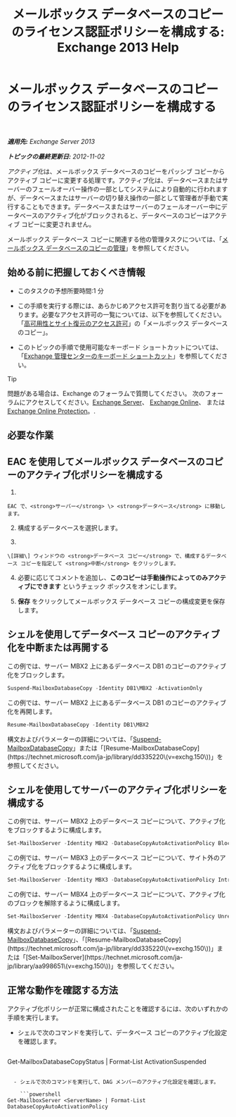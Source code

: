 ﻿---
title: 'メールボックス データベースのコピーのライセンス認証ポリシーを構成する: Exchange 2013 Help'
TOCTitle: メールボックス データベースのコピーのライセンス認証ポリシーを構成する
ms:assetid: 6b37ed6e-2e36-4688-b485-8fdbb8193ec8
ms:mtpsurl: https://technet.microsoft.com/ja-jp/library/Dd298046(v=EXCHG.150)
ms:contentKeyID: 48269616
ms.date: 04/24/2018
mtps_version: v=EXCHG.150
ms.translationtype: HT
---

# メールボックス データベースのコピーのライセンス認証ポリシーを構成する

 

_**適用先:** Exchange Server 2013_

_**トピックの最終更新日:** 2012-11-02_

*アクティブ化*は、メールボックス データベースのコピーをパッシブ コピーからアクティブ コピーに変更する処理です。アクティブ化は、データベースまたはサーバーのフェールオーバー操作の一部としてシステムにより自動的に行われますが、データベースまたはサーバーの切り替え操作の一部として管理者が手動で実行することもできます。データベースまたはサーバーのフェールオーバー中にデータベースのアクティブ化がブロックされると、データベースのコピーはアクティブ コピーに変更されません。

メールボックス データベース コピーに関連する他の管理タスクについては、「[メールボックス データベースのコピーの管理](managing-mailbox-database-copies-exchange-2013-help.md)」を参照してください。

## 始める前に把握しておくべき情報

  - このタスクの予想所要時間:1 分

  - この手順を実行する際には、あらかじめアクセス許可を割り当てる必要があります。必要なアクセス許可の一覧については、以下を参照してください。「[高可用性とサイト復元のアクセス許可](high-availability-and-site-resilience-permissions-exchange-2013-help.md)」の「メールボックス データベースのコピー」。

  - このトピックの手順で使用可能なキーボード ショートカットについては、「[Exchange 管理センターのキーボード ショートカット](keyboard-shortcuts-in-the-exchange-admin-center-exchange-online-protection-help.md)」を参照してください。


> [!TIP]
> 問題がある場合は、Exchange のフォーラムで質問してください。 次のフォーラムにアクセスしてください。<A href="https://go.microsoft.com/fwlink/p/?linkid=60612">Exchange Server</A>、 <A href="https://go.microsoft.com/fwlink/p/?linkid=267542">Exchange Online</A>、 または <A href="https://go.microsoft.com/fwlink/p/?linkid=285351">Exchange Online Protection</A>。.



## 必要な作業

## EAC を使用してメールボックス データベースのコピーのアクティブ化ポリシーを構成する

1.  
    
    EAC で、<strong>サーバー</strong> \> <strong>データベース</strong> に移動します。

2.  構成するデータベースを選択します。

3.  
    
    \[詳細\] ウィンドウの <strong>データベース コピー</strong> で、構成するデータベース コピーを指定して <strong>中断</strong> をクリックします。

4.  必要に応じてコメントを追加し、<strong>このコピーは手動操作によってのみアクティブにできます</strong> というチェック ボックスをオンにします。

5.  <strong>保存</strong> をクリックしてメールボックス データベース コピーの構成変更を保存します。

## シェルを使用してデータベース コピーのアクティブ化を中断または再開する

この例では、サーバー MBX2 上にあるデータベース DB1 のコピーのアクティブ化をブロックします。

```powershell
Suspend-MailboxDatabaseCopy -Identity DB1\MBX2 -ActivationOnly
```

この例では、サーバー MBX2 上にあるデータベース DB1 のコピーのアクティブ化を再開します。

```powershell
Resume-MailboxDatabaseCopy -Identity DB1\MBX2
```

構文およびパラメーターの詳細については、「[Suspend-MailboxDatabaseCopy](https://technet.microsoft.com/ja-jp/library/dd351074\(v=exchg.150\))」または「[Resume-MailboxDatabaseCopy](https://technet.microsoft.com/ja-jp/library/dd335220\(v=exchg.150\))」を参照してください。

## シェルを使用してサーバーのアクティブ化ポリシーを構成する

この例では、サーバー MBX2 上のデータベース コピーについて、アクティブ化をブロックするように構成します。

```powershell
Set-MailboxServer -Identity MBX2 -DatabaseCopyAutoActivationPolicy Blocked
```

この例では、サーバー MBX3 上のデータベース コピーについて、サイト外のアクティブ化をブロックするように構成します。

```powershell
Set-MailboxServer -Identity MBX3 -DatabaseCopyAutoActivationPolicy IntrasiteOnly
```

この例では、サーバー MBX4 上のデータベース コピーについて、アクティブ化のブロックを解除するように構成します。

```powershell
Set-MailboxServer -Identity MBX4 -DatabaseCopyAutoActivationPolicy Unrestricted
```

構文およびパラメーターの詳細については、「[Suspend-MailboxDatabaseCopy](https://technet.microsoft.com/ja-jp/library/dd351074\(v=exchg.150\))」、「[Resume-MailboxDatabaseCopy](https://technet.microsoft.com/ja-jp/library/dd335220\(v=exchg.150\))」または「[Set-MailboxServer](https://technet.microsoft.com/ja-jp/library/aa998651\(v=exchg.150\))」を参照してください。

## 正常な動作を確認する方法

アクティブ化ポリシーが正常に構成されたことを確認するには、次のいずれかの手順を実行します。

  - シェルで次のコマンドを実行して、データベース コピーのアクティブ化設定を確認します。
    
    ```powershell
Get-MailboxDatabaseCopyStatus <DatabaseCopyName> | Format-List ActivationSuspended
```

  - シェルで次のコマンドを実行して、DAG メンバーのアクティブ化設定を確認します。
    
    ```powershell
Get-MailboxServer <ServerName> | Format-List DatabaseCopyAutoActivationPolicy
```

